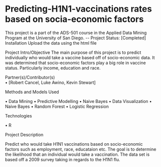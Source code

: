 # Predicting-H1N1-vaccinations rates based on socia-economic factors

This project is a part of the ADS-501 course in the Applied Data Mining Program at the University of San Diego. 
-- Project Status: [Completed]
Installation
Upload the data using the html file 
  
Project Intro/Objective
The main purpose of this project is to predict individually who would take a vaccine based off of socio-economic data. It was determined that socio-economic factors play a big role in vaccine status. Particularly income, education and race.

Partner(s)/Contributor(s)  
•	[Robert Cancel, Luke Awino, Kevin Stewart]

Methods and Models Used

•	Data Mining 
•	Predictive Modelling
•	Naive Bayes
•	Data Visualization
•	Naive Bayes
•	Random Forest
•	Logistic Regression


Technologies

•	R


Project Description

Predict who would take H1N1 vaccinations based on socio-economic factors such as employment, race, educataion etc. The goal is to determine the likelihood that an individual would take a vaccination. The data set is based off a 2009 survey taking in regards to the H1N1 flu.
 
